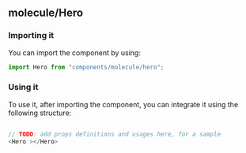 ## molecule/Hero

<!-- TODO: add a description here! -->

### Importing it

You can import the component by using:

```js
import Hero from "components/molecule/hero";
```

### Using it

To use it, after importing the component, you can integrate it using the following structure:

```js

// TODO: add props definitions and usages here, for a sample
<Hero ></Hero>

```